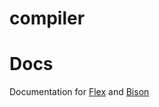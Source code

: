 # compiler

# Docs

Documentation for [Flex](https://github.com/westes/flex) and [Bison](https://www.gnu.org/software/bison/manual/bison.pdf)